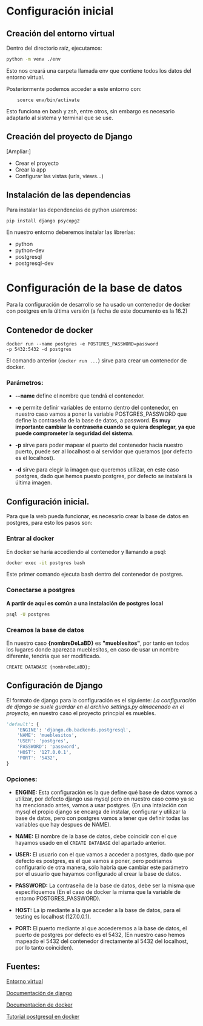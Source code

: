 # Configuración inicial

## Creación del entorno virtual

Dentro del directorio raíz, ejecutamos:
```bash
python -m venv ./env
```

Esto nos creará una carpeta llamada env que contiene todos los datos del entorno virtual.

Posteriormente podemos acceder a este entorno con:

```
    source env/bin/activate
```

Esto funciona en bash y zsh, entre otros, sin embargo es necesario adaptarlo al sistema y terminal que se use.

## Creación del proyecto de Django

[Ampliar:]
- Crear el proyecto
- Crear la app
- Configurar las vistas (urls, views...)


## Instalación de las dependencias
Para instalar las dependencias de python usaremos:
```bash
pip install django psycopg2 
```

En nuestro entorno deberemos instalar las librerías:
- python
- python-dev
- postgresql
- postgresql-dev

# Configuración de la base de datos
Para la configuración de desarrollo se ha usado un contenedor de docker
con postgres  en la última versión (a fecha de este documento es la 16.2)

## Contenedor de docker
```
docker run --name postgres -e POSTGRES_PASSWORD=password
-p 5432:5432 -d postgres
```

El comando anterior (`docker run ...`) sirve para crear un contenedor de docker.

### Parámetros:
- **--name** define el nombre que tendrá el contenedor.

- **-e** permite definir variables de entorno dentro del contenedor, en nuestro 
caso vamos a poner la variable POSTGRES_PASSWORD que define la contraseña de la
base de datos, a password. **Es muy importante cambiar la contraseña cuando se
quiera desplegar, ya que puede comprometer la seguridad del sistema**.

- **-p** sirve para poder mapear el puerto del contenedor hacia nuestro puerto, 
puede ser al localhost o al servidor que queramos (por defecto es el 
localhost).

- **-d** sirve para elegir la imagen que queremos utilizar, en este caso 
postgres, dado que hemos puesto postgres, por defecto se instalará la última 
imagen.

## Configuración inicial.
Para que la web pueda funcionar, es necesario crear la base de datos en
postgres, para esto los pasos son:

### Entrar al docker
En docker se haría accediendo al contenedor y llamando a psql:
```bash
docker exec -it postgres bash
```
Este primer comando ejecuta bash dentro del contenedor de postgres.

### Conectarse a postgres
**A partir de aquí es común a una instalación de postgres local**
```bash
psql -U postgres
```

### Creamos la base de datos
En nuestro caso **{nombreDeLaBD}** es **"mueblesitos"**, por tanto en todos los lugares
donde aparezca mueblesitos, en caso de usar un nombre diferente, tendría que
ser modificado.

```CREATE DATABASE {nombreDeLaBD};```


## Configuración de Django

El formato de django para la configuración  es el siguiente:
*La configuración de django se suele guardar en el archivo settings.py almacenado en el proyecto,*
en nuestro caso el proyecto princpial es muebles.
```Python
'default': {
    'ENGINE': 'django.db.backends.postgresql',
    'NAME': 'mueblesitos',
    'USER': 'postgres',
    'PASSWORD': 'password',
    'HOST': '127.0.0.1',
    'PORT': '5432',
}

```

### Opciones:
- **ENGINE:** Esta configuración es la que define qué base de datos vamos a 
utilizar, por defecto django usa mysql pero en nuestro caso como ya se ha
mencionado antes, vamos a usar postgres. (En una intalación con mysql el propio
django se encarga de instalar, configurar y utilizar la base de datos, pero 
con postgres vamos a tener que definir todas las variables que hay despues de
NAME).

- **NAME:** El nombre de la base de datos, debe coincidir con el que hayamos
usado en el `CREATE DATABASE` del apartado anterior.

- **USER:** El usuario con el que vamos a acceder a postgres, dado que por 
defecto es postgres, es el que vamos a poner, pero podríamos configurarlo de
otra manera, sólo habría que cambiar este parámetro por el usuario que hayamos
configurado al crear la base de datos.

- **PASSWORD:** La contraseña de la base de datos, debe ser la misma que 
especifiquemos (En el caso de docker la misma que la variable de entorno 
POSTGRES_PASSWORD).

- **HOST:** La ip mediante a la que acceder a la base de datos, para el testing 
es localhost (127.0.0.1).

- **PORT:** El puerto mediante al que accederemos a la base de datos, el puerto
de postgres por defecto es el 5432, (En nuestro caso hemos mapeado el 5432 del 
contenedor directamente al 5432 del localhost, por lo tanto coinciden).

## Fuentes:
[Entorno virtual](https://docs.python.org/3/library/venv.html)

[Documentación de django](https://www.djangoproject.com/)

[Documentacion de docker](https://www.docker.com/)

[Tutorial postgresql en docker](https://towardsdatascience.com/local-development-set-up-of-postgresql-with-docker-c022632f13ea)
